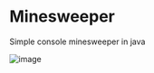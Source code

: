 # Minesweeper
Simple console minesweeper in java

![image](https://user-images.githubusercontent.com/72180759/175797576-e72fcb16-793f-4048-88ed-7b2e3a76eb4a.png)
